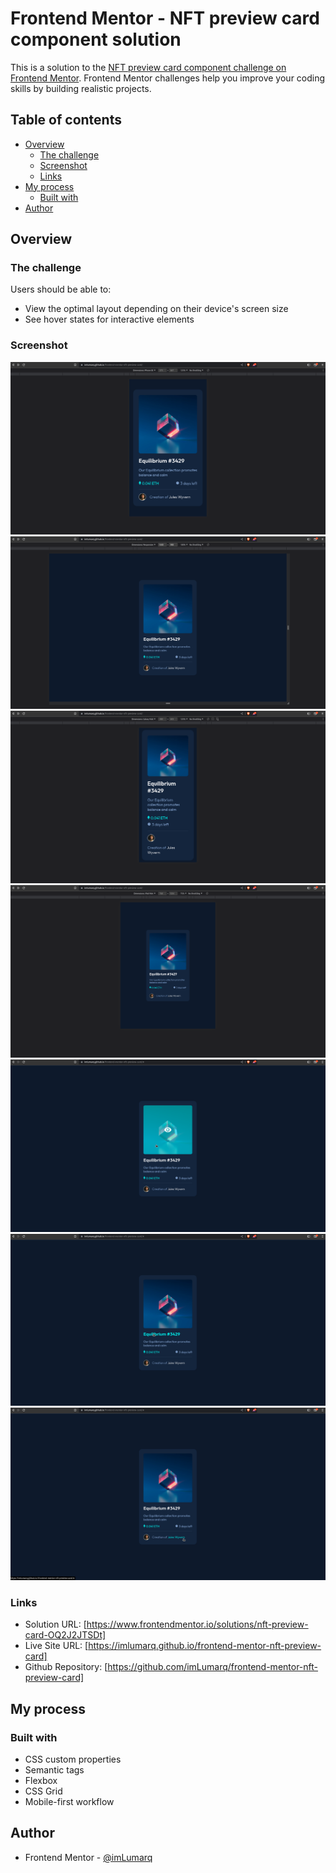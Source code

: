 # Frontend Mentor - NFT preview card component solution

This is a solution to the [NFT preview card component challenge on Frontend Mentor](https://www.frontendmentor.io/challenges/nft-preview-card-component-SbdUL_w0U). Frontend Mentor challenges help you improve your coding skills by building realistic projects.

## Table of contents

- [Overview](#overview)
  - [The challenge](#the-challenge)
  - [Screenshot](#screenshot)
  - [Links](#links)
- [My process](#my-process)
  - [Built with](#built-with)
- [Author](#author)

## Overview

### The challenge

Users should be able to:

- View the optimal layout depending on their device's screen size
- See hover states for interactive elements

### Screenshot

![iphone-se](./screenshots/iphone-se.png)
![desktop-not-active-1440x900](./screenshots/desktop-1440px.png)
![samsung-galaxy-fold](./screenshots/samsung-galaxy-fold.png)
![ipad-mini](./screenshots/ipad-mini.png)
![image-active](./screenshots/image-active.png)
![heading-active](./screenshots/heading-active.png)
![creator-active](./screenshots/creator-state.png)

### Links

- Solution URL: [https://www.frontendmentor.io/solutions/nft-preview-card-OQ2J2JTSDt]
- Live Site URL: [https://imlumarq.github.io/frontend-mentor-nft-preview-card]
- Github Repository: [https://github.com/imLumarq/frontend-mentor-nft-preview-card]

## My process

### Built with

- CSS custom properties
- Semantic tags
- Flexbox
- CSS Grid
- Mobile-first workflow

## Author

- Frontend Mentor - [@imLumarq](https://www.frontendmentor.io/profile/imLumarq)
